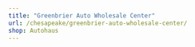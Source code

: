 ```yaml
---
title: "Greenbrier Auto Wholesale Center"
url: /chesapeake/greenbrier-auto-wholesale-center/
shop: Autohaus
---
```

